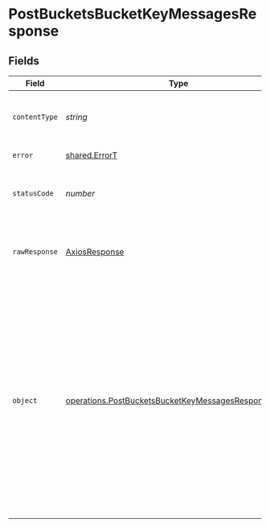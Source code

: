 # PostBucketsBucketKeyMessagesResponse


## Fields

| Field                                                                                                                                                                                                                              | Type                                                                                                                                                                                                                               | Required                                                                                                                                                                                                                           | Description                                                                                                                                                                                                                        |
| ---------------------------------------------------------------------------------------------------------------------------------------------------------------------------------------------------------------------------------- | ---------------------------------------------------------------------------------------------------------------------------------------------------------------------------------------------------------------------------------- | ---------------------------------------------------------------------------------------------------------------------------------------------------------------------------------------------------------------------------------- | ---------------------------------------------------------------------------------------------------------------------------------------------------------------------------------------------------------------------------------- |
| `contentType`                                                                                                                                                                                                                      | *string*                                                                                                                                                                                                                           | :heavy_check_mark:                                                                                                                                                                                                                 | HTTP response content type for this operation                                                                                                                                                                                      |
| `error`                                                                                                                                                                                                                            | [shared.ErrorT](../../../sdk/models/shared/errort.md)                                                                                                                                                                              | :heavy_minus_sign:                                                                                                                                                                                                                 | Unexpected error                                                                                                                                                                                                                   |
| `statusCode`                                                                                                                                                                                                                       | *number*                                                                                                                                                                                                                           | :heavy_check_mark:                                                                                                                                                                                                                 | HTTP response status code for this operation                                                                                                                                                                                       |
| `rawResponse`                                                                                                                                                                                                                      | [AxiosResponse](https://axios-http.com/docs/res_schema)                                                                                                                                                                            | :heavy_minus_sign:                                                                                                                                                                                                                 | Raw HTTP response; suitable for custom response parsing                                                                                                                                                                            |
| `object`                                                                                                                                                                                                                           | [operations.PostBucketsBucketKeyMessagesResponseBody](../../../sdk/models/operations/postbucketsbucketkeymessagesresponsebody.md)                                                                                                  | :heavy_minus_sign:                                                                                                                                                                                                                 | The response includes a list of result objects for the message(s) submitted. It will always return an array, even if only one message was created. The order of the result objects corresponds to the order of messages submitted. |